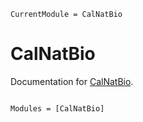 ```@meta
CurrentModule = CalNatBio
```

# CalNatBio

Documentation for [CalNatBio](https://github.com/renilsonlisboajunior@gmail.com/CalNatBio.jl).

```@index
```

```@autodocs
Modules = [CalNatBio]
```

